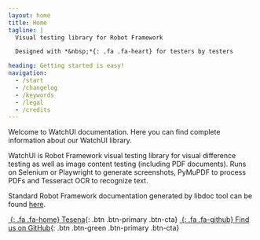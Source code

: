 ```yaml
---
layout: home
title: Home
tagline: |
  Visual testing library for Robot Framework 

  Designed with *&nbsp;*{: .fa .fa-heart} for testers by testers

heading: Getting started is easy!
navigation:
  - /start
  - /changelog
  - /keywords
  - /legal
  - /credits
---
```


Welcome to WatchUI documentation. Here you can find complete information about our WatchUI library.

WatchUI is Robot Framework visual testing library for visual difference testing as well as image content testing (including PDF documents). Runs on Selenium or Playwright to generate screenshots, PyMuPDF to process PDFs and Tesseract OCR to recognize text.

Standard Robot Framework documentation generated by libdoc tool can be found [here](/WatchUI/rf_documentation/).

<div class="cta-container">

[_&nbsp;_{: .fa .fa-home} Tesena][tesena]{: .btn .btn-primary .btn-cta}
[_&nbsp;_{: .fa .fa-github} Find us on GitHub][ghpages]{: .btn .btn-green .btn-primary .btn-cta}

</div>

[tesena]: https://www.tesena.com/
[ghpages]: https://github.com/Tesena-smart-testing/WatchUI
